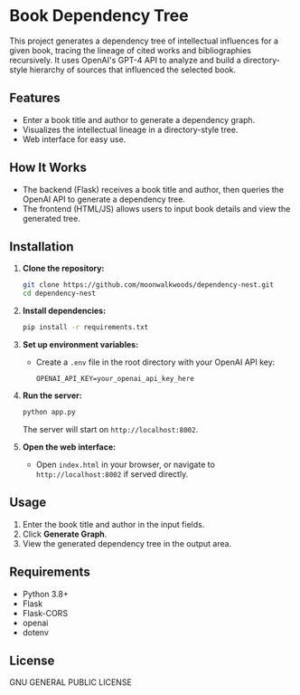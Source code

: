 # Book Dependency Tree

This project generates a dependency tree of intellectual influences for a given book, tracing the lineage of cited works and bibliographies recursively. It uses OpenAI's GPT-4 API to analyze and build a directory-style hierarchy of sources that influenced the selected book.

## Features
- Enter a book title and author to generate a dependency graph.
- Visualizes the intellectual lineage in a directory-style tree.
- Web interface for easy use.

## How It Works
- The backend (Flask) receives a book title and author, then queries the OpenAI API to generate a dependency tree.
- The frontend (HTML/JS) allows users to input book details and view the generated tree.

## Installation

1. **Clone the repository:**
   ```sh
   git clone https://github.com/moonwalkwoods/dependency-nest.git
   cd dependency-nest
   ```

2. **Install dependencies:**
   ```sh
   pip install -r requirements.txt
   ```

3. **Set up environment variables:**
   - Create a `.env` file in the root directory with your OpenAI API key:
     ```
     OPENAI_API_KEY=your_openai_api_key_here
     ```

4. **Run the server:**
   ```sh
   python app.py
   ```
   The server will start on `http://localhost:8002`.

5. **Open the web interface:**
   - Open `index.html` in your browser, or navigate to `http://localhost:8002` if served directly.

## Usage
1. Enter the book title and author in the input fields.
2. Click **Generate Graph**.
3. View the generated dependency tree in the output area.

## Requirements
- Python 3.8+
- Flask
- Flask-CORS
- openai
- dotenv

## License
GNU GENERAL PUBLIC LICENSE 